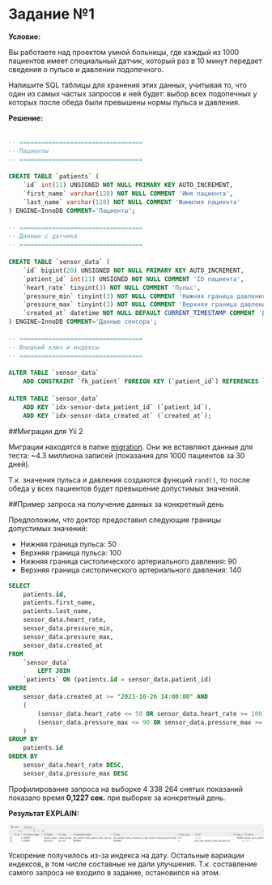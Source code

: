 # Задание №1

**Условие:** 

Вы работаете над проектом умной больницы, где каждый из 1000 пациентов имеет специальный датчик, который раз в 10 минут передает сведения о пульсе и давлении подопечного.  

Напишите SQL таблицы для хранения этих данных, учитывая то, что один из самых частых запросов к ней будет: выбор всех подопечных у которых после обеда были превышены нормы пульса и давления.

**Решение:**

```sql

-- ==================================
-- Пациенты
-- ==================================

CREATE TABLE `patients` (
    `id` int(11) UNSIGNED NOT NULL PRIMARY KEY AUTO_INCREMENT,
    `first_name` varchar(128) NOT NULL COMMENT 'Имя пациента',
    `last_name` varchar(128) NOT NULL COMMENT 'Фамилия пациента'
) ENGINE=InnoDB COMMENT='Пациенты';

-- ==================================
-- Данные с датчика
-- ==================================

CREATE TABLE `sensor_data` (
    `id` bigint(20) UNSIGNED NOT NULL PRIMARY KEY AUTO_INCREMENT,
    `patient_id` int(11) UNSIGNED NOT NULL COMMENT 'ID пациента',
    `heart_rate` tinyint(3) NOT NULL COMMENT 'Пульс',
    `pressure_min` tinyint(3) NOT NULL COMMENT 'Нижняя граница давления',
    `pressure_max` tinyint(3) NOT NULL COMMENT 'Верхняя граница давления',
    `created_at` datetime NOT NULL DEFAULT CURRENT_TIMESTAMP COMMENT 'Дата и время измерения'
) ENGINE=InnoDB COMMENT='Данные сенсора';

-- ==================================
-- Внешний ключ и индексы
-- ==================================

ALTER TABLE `sensor_data`
    ADD CONSTRAINT `fk_patient` FOREIGN KEY (`patient_id`) REFERENCES `patients` (`id`) ON DELETE CASCADE ON UPDATE CASCADE;

ALTER TABLE `sensor_data`
    ADD KEY `idx-sensor-data_patient_id` (`patient_id`),
    ADD KEY `idx-sensor-data_created_at` (`created_at`);
```

##Миграции для Yii 2

Миграции находятся в папке [migration](https://gitlab.com/aik27/boxberry-test/task1/migration). Они же вставляют данные для теста: ~4.3 миллиона записей (показания для 1000 пациентов за 30 дней). 

Т.к. значения пульса и давления создаются функций `rand()`, то после обеда у всех пациентов будет превышение допустимых значений.

##Пример запроса на получение данных за конкретный день

Предположим, что доктор предоставил следующие границы допустимых значений:

+ Нижняя граница пульса: 50
+ Верхняя граница пульса: 100
+ Нижняя граница систолического артериального давления: 90
+ Верхняя граница систолического артериального давления: 140

```sql
SELECT
    patients.id,
    patients.first_name,
    patients.last_name,
    sensor_data.heart_rate,
    sensor_data.pressure_min,
    sensor_data.pressure_max,
    sensor_data.created_at
FROM
    `sensor_data`
        LEFT JOIN
    `patients` ON (patients.id = sensor_data.patient_id)
WHERE
    sensor_data.created_at >= "2021-10-26 14:00:00" AND
    (
        (sensor_data.heart_rate <= 50 OR sensor_data.heart_rate >= 100) OR
        (sensor_data.pressure_max <= 90 OR sensor_data.pressure_max >= 140)
    )
GROUP BY
    patients.id
ORDER BY
    sensor_data.heart_rate DESC,
    sensor_data.pressure_max DESC
```

Профилирование запроса на выборке 4 338 264 снятых показаний показало время **0,1227 сек.** при выборке за конкретный день. 

**Результат EXPLAIN:**

![](explain.png)

Ускорение получилось из-за индекса на дату. Остальные вариации индексов, в том числе составные не дали улучшения. Т.к. составление самого запроса не входило в задание, остановился на этом.


